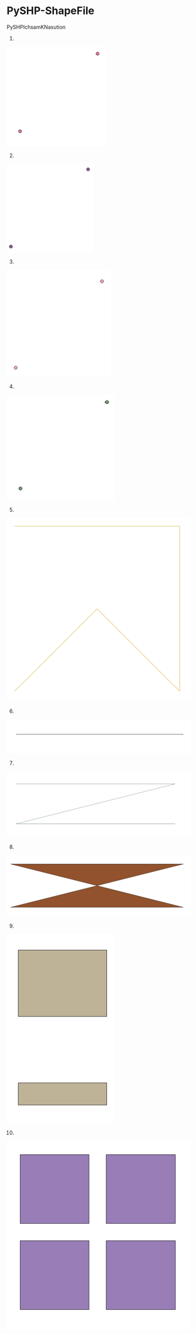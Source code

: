 # PySHP-ShapeFile
 PySHPIchsamKNasution

1.
![1](https://github.com/ichsam/PySHP-ShapeFile/blob/main/gambar/1.png)


2.
![2](https://github.com/ichsam/PySHP-ShapeFile/blob/main/gambar/2.png)


3.
![3](https://github.com/ichsam/PySHP-ShapeFile/blob/main/gambar/3.png)

4.
![3](https://github.com/ichsam/PySHP-ShapeFile/blob/main/gambar/4.png)

5.
![3](https://github.com/ichsam/PySHP-ShapeFile/blob/main/gambar/5.png)

6.
![3](https://github.com/ichsam/PySHP-ShapeFile/blob/main/gambar/6.png)

7.
![3](https://github.com/ichsam/PySHP-ShapeFile/blob/main/gambar/7.png)

8.
![3](https://github.com/ichsam/PySHP-ShapeFile/blob/main/gambar/8.png)

9.
![3](https://github.com/ichsam/PySHP-ShapeFile/blob/main/gambar/9.png)

10.
![3](https://github.com/ichsam/PySHP-ShapeFile/blob/main/gambar/10.png)